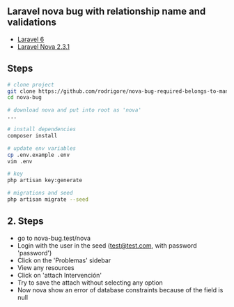 ## Laravel nova bug with relationship name  and validations

- [Laravel 6](https://laravel.com/docs/6)
- [Laravel Nova 2.3.1](https://nova.laravel.com)

## Steps
```bash
# clone project
git clone https://github.com/rodrigore/nova-bug-required-belongs-to-many nova-bug
cd nova-bug

# download nova and put into root as 'nova'
...

# install dependencies
composer install

# update env variables
cp .env.example .env
vim .env

# key
php artisan key:generate

# migrations and seed
php artisan migrate --seed

```

## 2. Steps
* go to nova-bug.test/nova
* Login with the user in the seed (test@test.com, with password 'password')
* Click on the 'Problemas' sidebar
* View any resources
* Click on 'attach Intervención'
* Try to save the attach without selecting any option
* Now nova show an error of database constraints because of the field is null

